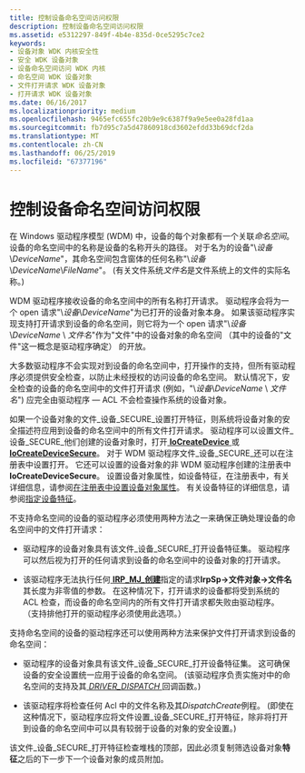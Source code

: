 ```yaml
---
title: 控制设备命名空间访问权限
description: 控制设备命名空间访问权限
ms.assetid: e5312297-849f-4b4e-835d-0ce5295c7ce2
keywords:
- 设备对象 WDK 内核安全性
- 安全 WDK 设备对象
- 设备命名空间访问 WDK 内核
- 命名空间 WDK 设备对象
- 文件打开请求 WDK 设备对象
- 打开请求 WDK 设备对象
ms.date: 06/16/2017
ms.localizationpriority: medium
ms.openlocfilehash: 9465efc655fc20b9e9c6387f9a9e5ee0a28fd1aa
ms.sourcegitcommit: fb7d95c7a5d47860918cd3602efdd33b69dcf2da
ms.translationtype: MT
ms.contentlocale: zh-CN
ms.lasthandoff: 06/25/2019
ms.locfileid: "67377196"
---
```

# <a name="controlling-device-namespace-access"></a>控制设备命名空间访问权限





在 Windows 驱动程序模型 (WDM) 中，设备的每个对象都有一个关联*命名空间*。 设备的命名空间中的名称是设备的名称开头的路径。 对于名为的设备"\\*设备*\\*DeviceName*"，其命名空间包含窗体的任何名称"\\*设备*\\*DeviceName*\\*FileName*"。 (有关文件系统*文件名*是文件系统上的文件的实际名称。)

WDM 驱动程序接收设备的命名空间中的所有名称打开请求。 驱动程序会将为一个 open 请求"\\*设备*\\*DeviceName*"为已打开的设备对象本身。 如果该驱动程序实现支持打开请求到设备的命名空间，则它将为一个 open 请求"\\*设备*\\*DeviceName* \\ *文件名*"作为"文件"中的设备对象的命名空间 （其中的设备的"文件"这一概念是驱动程序确定） 的开放。

大多数驱动程序不会实现对到设备的命名空间中，打开操作的支持，但所有驱动程序必须提供安全检查，以防止未经授权的访问设备的命名空间。 默认情况下，安全检查的设备的命名空间中的文件打开请求 (例如，"\\*设备*\\*DeviceName* \\ *文件名*") 应完全由驱动程序 — ACL 不会检查操作系统的设备对象。

如果一个设备对象的文件\_设备\_SECURE\_设置打开特征，则系统将设备对象的安全描述符应用到设备的命名空间中的所有文件打开请求。 驱动程序可以设置文件\_设备\_SECURE\_他们创建的设备对象时，打开[ **IoCreateDevice** ](https://docs.microsoft.com/windows-hardware/drivers/ddi/content/wdm/nf-wdm-iocreatedevice)或[ **IoCreateDeviceSecure**](https://docs.microsoft.com/windows-hardware/drivers/ddi/content/wdmsec/nf-wdmsec-wdmlibiocreatedevicesecure)。 对于 WDM 驱动程序文件\_设备\_SECURE\_还可以在注册表中设置打开。 它还可以设置的设备对象的非 WDM 驱动程序创建的注册表中**IoCreateDeviceSecure**。 设置设备对象属性，如设备特征，在注册表中，有关详细信息，请参阅[在注册表中设置设备对象属性](setting-device-object-properties-in-the-registry.md)。 有关设备特征的详细信息，请参阅[指定设备特征](specifying-device-characteristics.md)。

不支持命名空间的设备的驱动程序必须使用两种方法之一来确保正确处理设备的命名空间中的文件打开请求：

-   驱动程序的设备对象具有该文件\_设备\_SECURE\_打开设备特征集。 驱动程序可以然后视为打开的任何请求到设备的命名空间中的设备对象的打开请求。

-   该驱动程序无法执行任何[ **IRP\_MJ\_创建**](https://docs.microsoft.com/windows-hardware/drivers/kernel/irp-mj-create)指定的请求**IrpSp-&gt;文件对象-&gt;文件名**其长度为非零值的参数。 在这种情况下，打开请求的设备都将受到系统的 ACL 检查，而设备的命名空间内的所有文件打开请求都失败由驱动程序。 （支持排他打开的驱动程序必须使用此选项。）

支持命名空间的设备的驱动程序还可以使用两种方法来保护文件打开请求到设备的命名空间：

-   驱动程序的设备对象具有该文件\_设备\_SECURE\_打开设备特征集。 这可确保设备的安全设置统一应用于设备的命名空间。 (该驱动程序负责实施对中的命名空间的支持及其[ *DRIVER_DISPATCH* ](https://docs.microsoft.com/windows-hardware/drivers/ddi/content/wdm/nc-wdm-driver_dispatch)回调函数。)

-   该驱动程序将检查任何 Acl 中的文件名称及其*DispatchCreate*例程。 (即使在这种情况下，驱动程序应将文件设置\_设备\_SECURE\_打开特征，除非将打开到设备的命名空间中可以具有较弱于设备的对象的安全设置。)

该文件\_设备\_SECURE\_打开特征检查堆栈的顶部，因此必须复制筛选设备对象**特征**之后的下一步下一个设备对象的成员附加。

 

 





